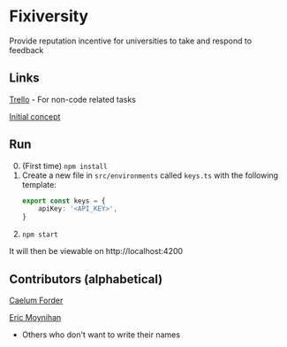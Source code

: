 # Fixiversity
Provide reputation incentive for universities to take and respond to feedback

## Links

[Trello](https://trello.com/b/pS4hy32F) - For non-code related tasks


[Initial concept](https://www.mindmeister.com/maps/public_map_shell/1188006260/edu-change?width=600&height=400&z=auto&t=20wnaR6osb&live_update=1)

## Run
0. (First time) `npm install`
1. Create a new file in `src/environments` called `keys.ts` with the following template:
    ```ts
    export const keys = {
        apiKey: '<API_KEY>',
    }
    ```
2. `npm start`

It will then be viewable on http://localhost:4200

## Contributors (alphabetical)
[Caelum Forder](https://github.com/CaelumF)

[Eric Moynihan](https://github.com/TooFiveFive)

+ Others who don't want to write their names 
